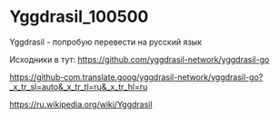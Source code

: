 # Yggdrasil_100500
Yggdrasil - попробую перевести на русский язык

Исходники в тут: https://github.com/yggdrasil-network/yggdrasil-go

https://github-com.translate.goog/yggdrasil-network/yggdrasil-go?_x_tr_sl=auto&_x_tr_tl=ru&_x_tr_hl=ru

https://ru.wikipedia.org/wiki/Yggdrasil



